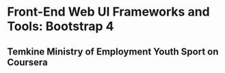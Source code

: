 # Front-End Web UI Frameworks and Tools: Bootstrap 4

## Temkine Ministry of Employment Youth Sport on Coursera
